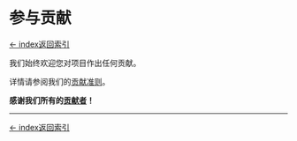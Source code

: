 # 参与贡献

[<- index返回索引](index)

我们始终欢迎您对项目作出任何贡献。

详情请参阅我们的[贡献准则](https://github.com/yidongnan/grpc-spring-boot-starter/blob/master/CONTRIBUTING.md)。

**感谢我们所有的[贡献者](https://github.com/yidongnan/grpc-spring-boot-starter/graphs/contributors)！**

----------

[<- index返回索引](index)
